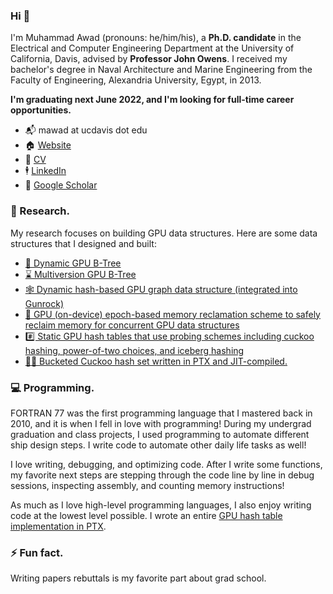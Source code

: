 ### Hi 👋

<!--
**maawad/maawad** is a ✨ _special_ ✨ repository because its `README.md` (this file) appears on your GitHub profile.

- 🔭 I’m currently working on ...
- 🌱 I’m currently learning ...
- 👯 I’m looking to collaborate on ...
- 🤔 I’m looking for help with ...
- 💬 Ask me about ...
- 📫 How to reach me: ...
- 😄 Pronouns: ...
- ⚡ Fun fact: ...
-->

I'm Muhammad Awad (pronouns: he/him/his), a **Ph.D. candidate** in the Electrical and Computer Engineering Department at the University of California, Davis, advised by **Professor John Owens**. I received my bachelor's degree in Naval Architecture and Marine Engineering from the Faculty of Engineering, Alexandria University, Egypt, in 2013.

**I'm graduating next June 2022, and I'm looking for full-time career opportunities.**

- 📬 mawad at ucdavis dot edu
- 🏠 [Website](https://maawad.github.io/)
- 📄 [CV](https://maawad.github.io/resume/cv.pdf)
- 🕴 [LinkedIn](https://www.linkedin.com/in/muhammad-awad-b1a28046)
- 🥼 [Google Scholar](https://scholar.google.com/citations?user=9e0mCHIAAAAJ&hl=en)


### 🔬 Research.

My research focuses on building GPU data structures. Here are some data structures that I designed and built:
- [🌳 Dynamic GPU B-Tree](https://github.com/owensgroup/GpuBTree)
- [⌛ Multiversion GPU B-Tree](https://github.com/owensgroup/MVGpuBTree)
- [🕸 Dynamic hash-based GPU graph data structure (integrated into Gunrock)](https://github.com/gunrock/gunrock/tree/dynamic-graph)
- [🧹 GPU (on-device) epoch-based memory reclamation scheme to safely reclaim memory
for concurrent GPU data structures](https://github.com/owensgroup/MVGpuBTree)
- [#️⃣ Static GPU hash tables that use probing schemes including cuckoo hashing, power-of-two choices, and iceberg hashing](https://github.com/owensgroup/BGHT)
- [👨‍💻 Bucketed Cuckoo hash set written in PTX and JIT-compiled.](https://github.com/maawad/PTX_BCHT)
### 💻 Programming.

FORTRAN 77 was the first programming language that I mastered back in 2010, and it is when I fell in love with programming! During my undergrad graduation and class projects, I used programming to automate different ship design steps. I write code to automate other daily life tasks as well!

I love writing, debugging, and optimizing code. After I write some functions, my favorite next steps are stepping through the code line by line in debug sessions, inspecting assembly, and counting memory instructions! 

As much as I love high-level programming languages, I also enjoy writing code at the lowest level possible. I wrote an entire [GPU hash table implementation in PTX](https://github.com/maawad/PTX_BCHT).

### ⚡ Fun fact.

Writing papers rebuttals is my favorite part about grad school.
